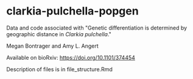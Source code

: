 # clarkia-pulchella-popgen

Data and code associated with "Genetic differentiation is determined by geographic distance in *Clarkia pulchella*."
  
Megan Bontrager and Amy L. Angert
  
Available on bioRxiv: https://doi.org/10.1101/374454  

Description of files is in file_structure.Rmd
